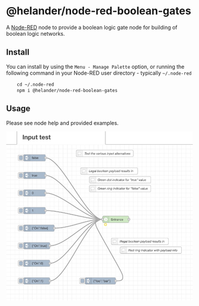 @helander/node-red-boolean-gates
================================

A <a href="http://nodered.org" target="_new">Node-RED</a> node to provide a
boolean logic gate node for building of boolean logic networks.

Install
-------

You can install by using the `Menu - Manage Palette` option, or running the following command in your
Node-RED user directory - typically `~/.node-red`

        cd ~/.node-red
        npm i @helander/node-red-boolean-gates

Usage
-----

Please see node help and provided examples.

![Example flow for entrance node](/examples/inputtest.jpg)
